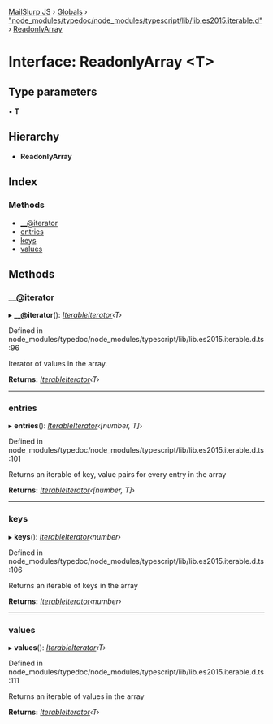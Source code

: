 [MailSlurp JS](../README.md) › [Globals](../globals.md) › ["node_modules/typedoc/node_modules/typescript/lib/lib.es2015.iterable.d"](../modules/_node_modules_typedoc_node_modules_typescript_lib_lib_es2015_iterable_d_.md) › [ReadonlyArray](_node_modules_typedoc_node_modules_typescript_lib_lib_es2015_iterable_d_.readonlyarray.md)

# Interface: ReadonlyArray <**T**>

## Type parameters

▪ **T**

## Hierarchy

* **ReadonlyArray**

## Index

### Methods

* [__@iterator](_node_modules_typedoc_node_modules_typescript_lib_lib_es2015_iterable_d_.readonlyarray.md#__@iterator)
* [entries](_node_modules_typedoc_node_modules_typescript_lib_lib_es2015_iterable_d_.readonlyarray.md#entries)
* [keys](_node_modules_typedoc_node_modules_typescript_lib_lib_es2015_iterable_d_.readonlyarray.md#keys)
* [values](_node_modules_typedoc_node_modules_typescript_lib_lib_es2015_iterable_d_.readonlyarray.md#values)

## Methods

###  __@iterator

▸ **__@iterator**(): *[IterableIterator](_node_modules_typedoc_node_modules_typescript_lib_lib_es2015_iterable_d_.iterableiterator.md)‹T›*

Defined in node_modules/typedoc/node_modules/typescript/lib/lib.es2015.iterable.d.ts:96

Iterator of values in the array.

**Returns:** *[IterableIterator](_node_modules_typedoc_node_modules_typescript_lib_lib_es2015_iterable_d_.iterableiterator.md)‹T›*

___

###  entries

▸ **entries**(): *[IterableIterator](_node_modules_typedoc_node_modules_typescript_lib_lib_es2015_iterable_d_.iterableiterator.md)‹[number, T]›*

Defined in node_modules/typedoc/node_modules/typescript/lib/lib.es2015.iterable.d.ts:101

Returns an iterable of key, value pairs for every entry in the array

**Returns:** *[IterableIterator](_node_modules_typedoc_node_modules_typescript_lib_lib_es2015_iterable_d_.iterableiterator.md)‹[number, T]›*

___

###  keys

▸ **keys**(): *[IterableIterator](_node_modules_typedoc_node_modules_typescript_lib_lib_es2015_iterable_d_.iterableiterator.md)‹number›*

Defined in node_modules/typedoc/node_modules/typescript/lib/lib.es2015.iterable.d.ts:106

Returns an iterable of keys in the array

**Returns:** *[IterableIterator](_node_modules_typedoc_node_modules_typescript_lib_lib_es2015_iterable_d_.iterableiterator.md)‹number›*

___

###  values

▸ **values**(): *[IterableIterator](_node_modules_typedoc_node_modules_typescript_lib_lib_es2015_iterable_d_.iterableiterator.md)‹T›*

Defined in node_modules/typedoc/node_modules/typescript/lib/lib.es2015.iterable.d.ts:111

Returns an iterable of values in the array

**Returns:** *[IterableIterator](_node_modules_typedoc_node_modules_typescript_lib_lib_es2015_iterable_d_.iterableiterator.md)‹T›*

